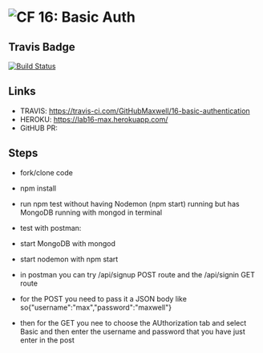 ![CF](https://camo.githubusercontent.com/70edab54bba80edb7493cad3135e9606781cbb6b/687474703a2f2f692e696d6775722e636f6d2f377635415363382e706e67) 16: Basic Auth
===

## Travis Badge
[![Build Status](https://travis-ci.com/GitHubMaxwell/16-basic-authentication.svg?branch=max-lab16)](https://travis-ci.com/GitHubMaxwell/16-basic-authentication)

## Links

* TRAVIS: https://travis-ci.com/GitHubMaxwell/16-basic-authentication
* HEROKU: https://lab16-max.herokuapp.com/
* GitHUB PR:

## Steps
* fork/clone code
* npm install
* run npm test without having Nodemon (npm start) running but has MongoDB running with mongod in terminal
* test with postman:
* start MongoDB with mongod
* start nodemon with npm start

* in postman you can try /api/signup POST route and the /api/signin GET route
* for the POST you need to pass it a JSON body like so{"username":"max","password":"maxwell"}

* then for the GET you nee to choose the AUthorization tab and select Basic and then enter the username and password that you have just enter in the post